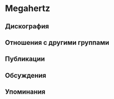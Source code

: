 # Megahertz



## Дискография


## Отношения с другими группами


## Публикации


## Обсуждения


## Упоминания

